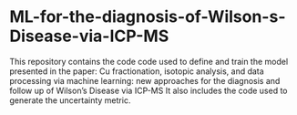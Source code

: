 # ML-for-the-diagnosis-of-Wilson-s-Disease-via-ICP-MS
This repository contains the code code used to define and train the model presented in the paper: Cu fractionation, isotopic analysis, and data processing via machine learning: new approaches for the diagnosis and follow up of Wilson’s Disease via ICP-MS
It also includes the code used to generate the uncertainty metric.

